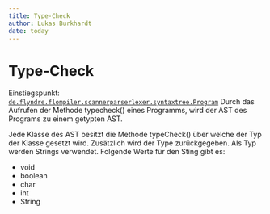 ```yaml
---
title: Type-Check
author: Lukas Burkhardt
date: today
---
```


# Type-Check

Einstiegspunkt: [`de.flyndre.flompiler.scannerparserlexer.syntaxtree.Program`](../src/main/java/de/flyndre/flompiler/scannerparserlexer/syntaxtree/Program.java)
Durch das Aufrufen der Methode typecheck() eines Programms, wird der AST des Programs zu einem getypten AST.

Jede Klasse des AST besitzt die Methode typeCheck() über welche der Typ der Klasse gesetzt wird. Zusätzlich wird der Type zurückgegeben.
Als Typ werden Strings verwendet. Folgende Werte für den Sting gibt es:
- void
- boolean
- char
- int
- String
